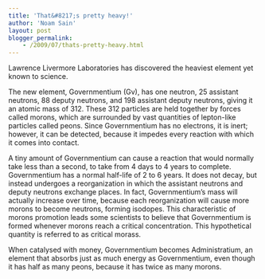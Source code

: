 ```yaml
---
title: 'That&#8217;s pretty heavy!'
author: 'Noam Sain'
layout: post
blogger_permalink:
    - /2009/07/thats-pretty-heavy.html
---
```


Lawrence Livermore Laboratories has discovered the heaviest element yet known to science.  
  
The new element, Governmentium (Gv), has one neutron, 25 assistant neutrons, 88 deputy neutrons, and 198 assistant deputy neutrons, giving it an atomic mass of 312. These 312 particles are held together by forces called morons, which are surrounded by vast quantities of lepton-like particles called peons. Since Governmentium has no electrons, it is inert; however, it can be detected, because it impedes every reaction with which it comes into contact.

A tiny amount of Governmentium can cause a reaction that would normally take less than a second, to take from 4 days to 4 years to complete. Governmentium has a normal half-life of 2 to 6 years. It does not decay, but instead undergoes a reorganization in which the assistant neutrons and deputy neutrons exchange places. In fact, Governmentium’s mass will actually increase over time, because each reorganization will cause more morons to become neutrons, forming isodopes. This characteristic of morons promotion leads some scientists to believe that Governmentium is formed whenever morons reach a critical concentration. This hypothetical quantity is referred to as critical morass.

When catalysed with money, Governmentium becomes Administratium, an element that absorbs just as much energy as Governmentium, even though it has half as many peons, because it has twice as many morons.